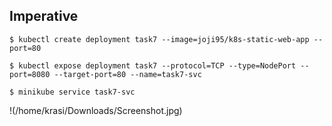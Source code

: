 ## Imperative

```
$ kubectl create deployment task7 --image=joji95/k8s-static-web-app --port=80

$ kubectl expose deployment task7 --protocol=TCP --type=NodePort --port=8080 --target-port=80 --name=task7-svc

$ minikube service task7-svc
```

!(/home/krasi/Downloads/Screenshot.jpg)
